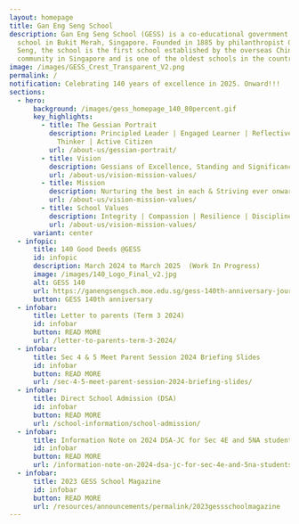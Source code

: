 ```yaml
---
layout: homepage
title: Gan Eng Seng School
description: Gan Eng Seng School (GESS) is a co-educational government secondary
  school in Bukit Merah, Singapore. Founded in 1885 by philanthropist Gan Eng
  Seng, the school is the first school established by the overseas Chinese
  community in Singapore and is one of the oldest schools in the country.
image: /images/GESS_Crest_Transparent_V2.png
permalink: /
notification: Celebrating 140 years of excellence in 2025. Onward!!!
sections:
  - hero:
      background: /images/gess_homepage_140_80percent.gif
      key_highlights:
        - title: The Gessian Portrait
          description: Principled Leader | Engaged Learner | Reflective & Innovative
            Thinker | Active Citizen
          url: /about-us/gessian-portrait/
        - title: Vision
          description: Gessians of Excellence, Standing and Significance
          url: /about-us/vision-mission-values/
        - title: Mission
          description: Nurturing the best in each & Striving ever onward
          url: /about-us/vision-mission-values/
        - title: School Values
          description: Integrity | Compassion | Resilience | Discipline | Respect
          url: /about-us/vision-mission-values/
      variant: center
  - infopic:
      title: 140 Good Deeds @GESS
      id: infopic
      description: March 2024 to March 2025  (Work In Progress)
      image: /images/140_Logo_Final_v2.jpg
      alt: GESS 140
      url: https://ganengsengsch.moe.edu.sg/gess-140th-anniversary-journey/
      button: GESS 140th anniversary
  - infobar:
      title: Letter to parents (Term 3 2024)
      id: infobar
      button: READ MORE
      url: /letter-to-parents-term-3-2024/
  - infobar:
      title: Sec 4 & 5 Meet Parent Session 2024 Briefing Slides
      id: infobar
      button: READ MORE
      url: /sec-4-5-meet-parent-session-2024-briefing-slides/
  - infobar:
      title: Direct School Admission (DSA)
      id: infobar
      button: READ MORE
      url: /school-information/school-admission/
  - infobar:
      title: Information Note on 2024 DSA-JC for Sec 4E and 5NA students
      id: infobar
      button: READ MORE
      url: /information-note-on-2024-dsa-jc-for-sec-4e-and-5na-students/
  - infobar:
      title: 2023 GESS School Magazine
      id: infobar
      button: READ MORE
      url: /resources/announcements/permalink/2023gessschoolmagazine
---
```


